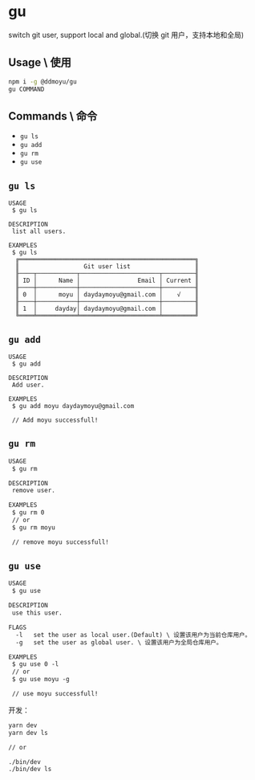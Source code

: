 # gu

switch git user, support local and global.(切换 git 用户，支持本地和全局)

## Usage \ 使用
```bash
npm i -g @ddmoyu/gu
gu COMMAND
```

## Commands \ 命令

* `gu ls`
* `gu add`
* `gu rm`
* `gu use`

## `gu ls`
```
USAGE
 $ gu ls

DESCRIPTION
 list all users.  

EXAMPLES
 $ gu ls
  ╔═════════════════════════════════════════════════╗
  ║                  Git user list                  ║
  ╟────┬───────────┬──────────────────────┬─────────╢
  ║ ID │      Name │                Email │ Current ║
  ╟────┼───────────┼──────────────────────┼─────────╢
  ║ 0  │      moyu │ daydaymoyu@gmail.com │    √    ║
  ╟────┼───────────┼──────────────────────┼─────────╢
  ║ 1  │     dayday│ daydaymoyu@gmail.com │         ║
  ╚════╧═══════════╧══════════════════════╧═════════╝
```

## `gu add`
```
USAGE
 $ gu add

DESCRIPTION
 Add user.  

EXAMPLES
 $ gu add moyu daydaymoyu@gmail.com

 // Add moyu successfull!
```

## `gu rm`
```bash
USAGE
 $ gu rm

DESCRIPTION
 remove user.

EXAMPLES
 $ gu rm 0
 // or
 $ gu rm moyu

 // remove moyu successfull!
```

## `gu use`
```txt
USAGE
 $ gu use

DESCRIPTION
 use this user.

FLAGS
  -l   set the user as local user.(Default) \ 设置该用户为当前仓库用户。 
  -g   set the user as global user. \ 设置该用户为全局仓库用户。

EXAMPLES
 $ gu use 0 -l
 // or
 $ gu use moyu -g

 // use moyu successfull!
```

开发：
```bash
yarn dev
yarn dev ls

// or

./bin/dev
./bin/dev ls
```

